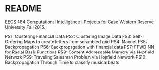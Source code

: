 # README #

EECS 484 Computational Intelligence I Projects for Case Western Reserve University Fall 2015. 

PS1: Clustering Financial Data
PS2: Clustering Image Data
PS3: Self-Ordering Maps to create letters from scrambled grid
PS4: Maxnet
PS5: Backpropagation
PS6: Backpropagation with financial data
PS7: FFWD NN for Radial Basis Functions
PS8: Content Addressable Memory via Hopfield Network
PS9: Traveling Salesman Problem via Hopfield Network
PS10: Backpropagation Through Time to classify musical beats